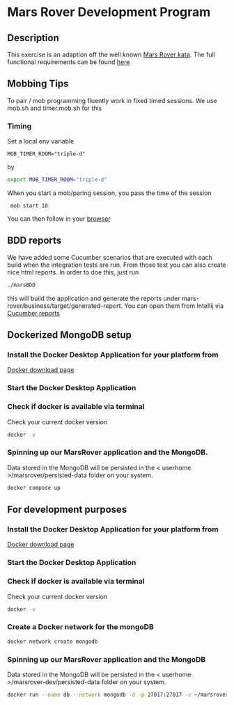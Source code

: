 # Mars Rover Development Program

## Description

This exercise is an adaption off the well known [Mars Rover kata](https://kata-log.rocks/mars-rover-kata). The full functional requirements can be found [here](REQUIREMENTS.md)

## Mobbing Tips

To pair / mob programming fluently work in fixed timed sessions.
We use mob.sh and timer.mob.sh for this

### Timing
Set a local env variable

```
MOB_TIMER_ROOM="triple-d"
```
by
```bash
export MOB_TIMER_ROOM="triple-d"
```

When you start a mob/paring session, you pass the time of the session

```
 mob start 10
```

You can then follow in your [browser](https://timer.mob.sh/triple-d#)

## BDD reports

We have added some Cucumber scenarios that are executed with each build when the integration tests are run. From those test you can also create nice html reports. In order to doe this, just run 

```bash
./marsBDD
```

this will build the application and generate the reports under mars-rover/business/target/generated-report.
You can open them from Intellij via [Cucumber reports](http://localhost:63342/mars-rover/business/target/generated-report/index.html)



## Dockerized MongoDB setup

### Install the Docker Desktop Application for your platform from
[Docker download page](https://www.docker.com/get-started/)

### Start the Docker Desktop Application

### Check if docker is available via terminal
Check your current docker version
```bash
docker -v
```
### Spinning up our MarsRover application and the MongoDB.
Data stored in the MongoDB will be persisted in the < userhome >/marsrover/persisted-data folder on your system.
```bash
docker compose up
```

## For development purposes

### Install the Docker Desktop Application for your platform from
[Docker download page](https://www.docker.com/get-started/)

### Start the Docker Desktop Application

### Check if docker is available via terminal
Check your current docker version
```bash
docker -v
```

### Create a Docker network for the mongoDB

```bash
docker network create mongodb
```

### Spinning up our MarsRover application and the MongoDB
Data stored in the MongoDB will be persisted in the < userhome >/marsrover-dev/persisted-data folder on your system.
```bash
docker run --name db --network mongodb -d -p 27017:27017 -v ~/marsrover-dev/persistant-data:/data/db mongodb/mongodb-community-server:6.0-ubi8
```
